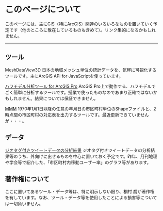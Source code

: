 # このページについて

このページには、主にGIS（特にArcGIS）関連のいろいろなものを置いていく予定です（他のところに散在しているものも含めて）。リンク集的になるかもしれません。

---
## ツール

[MeshDataView3D](https://arcg.is/0PLz9S) 日本の地域メッシュ単位の統計データを、気軽に可視化するツールです。主にArcGIS API for JavaScriptを使っています。

[ハフモデル分析ツール for ArcGIS Pro](./huffmodel_agpro/) ArcGIS Pro上で動作する、ハフモデルでごく簡単に分析するツールです。授業で使ったものなのであまり正確ではないかもしれません。結果については保証できません。

[MMM](http://www.tkirimura.com/mmm/) 1970年1月1日以降の任意の年月日の市区町村単位のShapeファイルと、2時点間の市区町村の対応表を出力するツールです。最近更新できていませんが・・・。

## データ

[ジオタグ付きツイートデータの分析結果](./tweetanalysis/) ジオタグ付きツイートデータの分析結果等のうち、外向けに出せるものを中心に置いておく予定です。昨年、月刊地理や学会等で紹介した、「市区町村内移動ユーザー率」のグラフ等があります。

## 著作権について

ここに置いてあるツール・データ等は、特に明示しない限り、桐村 喬が著作権を有しています。なお、ツール・データ等を使用したことによる損害等については一切負いません。

